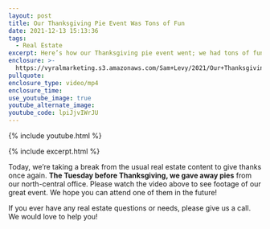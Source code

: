 ```yaml
---
layout: post
title: Our Thanksgiving Pie Event Was Tons of Fun
date: 2021-12-13 15:13:36
tags:
  - Real Estate
excerpt: Here’s how our Thanksgiving pie event went; we had tons of fun!
enclosure: >-
  https://vyralmarketing.s3.amazonaws.com/Sam+Levy/2021/Our+Thanksgiving+Pie+Event+Was+Tons+of+Fun+(1).mp4
pullquote:
enclosure_type: video/mp4
enclosure_time:
use_youtube_image: true
youtube_alternate_image:
youtube_code: lpiJjvIWrJU
---
```

{% include youtube.html %}

{% include excerpt.html %}

Today, we’re taking a break from the usual real estate content to give thanks once again. **The Tuesday before Thanksgiving, we gave away pies** from our north-central office. Please watch the video above to see footage of our great event. We hope you can attend one of them in the future\!

If you ever have any real estate questions or needs, please give us a call. We would love to help you\!
